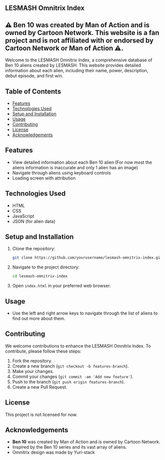 ## LESMASH Omnitrix Index


## ⚠️ Ben 10 was created by Man of Action and is owned by Cartoon Network. This website is a fan project and is not affiliated with or endorsed by Cartoon Network or Man of Action ⚠️.



Welcome to the LESMASH Omnitrix Index, a comprehensive database of Ben 10 aliens created by LESMASH. This website provides detailed information about each alien, including their name, power, description, debut episode, and first win.

## Table of Contents

- [Features](#features)
- [Technologies Used](#technologies-used)
- [Setup and Installation](#setup-and-installation)
- [Usage](#usage)
- [Contributing](#contributing)
- [License](#license)
- [Acknowledgements](#acknowledgements)

## Features

- View detailed information about each Ben 10 alien (For now most the aliens information is inaccurate and only 1 alien has an image)
- Navigate through aliens using keyboard controls
- Loading screen with attribution

## Technologies Used

- HTML
- CSS
- JavaScript
- JSON (for alien data)

## Setup and Installation

1. Clone the repository:
    ```bash
    git clone https://github.com/yourusername/lesmash-omnitrix-index.git
    ```

2. Navigate to the project directory:
    ```bash
    cd lesmash-omnitrix-index
    ```

3. Open `index.html` in your preferred web browser.

## Usage

- Use the left and right arrow keys to navigate through the list of aliens to find out more about them.

## Contributing

We welcome contributions to enhance the LESMASH Omnitrix Index. To contribute, please follow these steps:

1. Fork the repository.
2. Create a new branch (`git checkout -b features-branch`).
3. Make your changes.
4. Commit your changes (`git commit -am 'Add new feature'`).
5. Push to the branch (`git push origin features-branch`).
6. Create a new Pull Request.

## License

This project is not licensed for now.

## Acknowledgements

- **Ben 10** was created by Man of Action and is owned by Cartoon Network.
- Inspired by the Ben 10 series and its vast array of aliens.
- Omnitrix design was made by Yuri-stack
